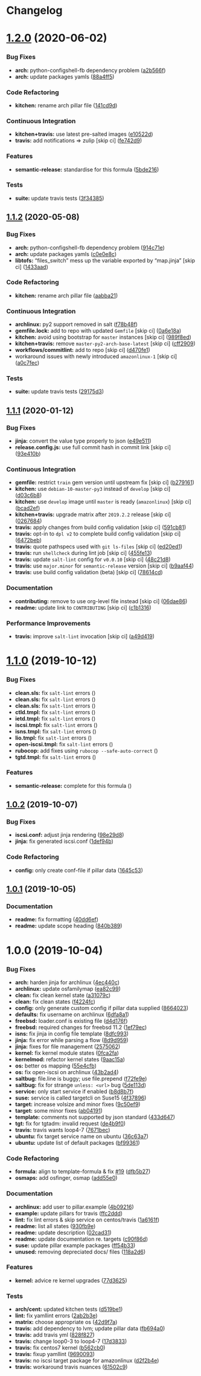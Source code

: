 # Changelog

# [1.2.0](https://github.com/saltstack-formulas/iscsi-formula/compare/v1.1.2...v1.2.0) (2020-06-02)


### Bug Fixes

* **arch:** python-configshell-fb dependency problem ([a2b566f](https://github.com/saltstack-formulas/iscsi-formula/commit/a2b566ff81e98155ab6edb7022ae1ef65c589342))
* **arch:** update packages yamls ([88a4ff5](https://github.com/saltstack-formulas/iscsi-formula/commit/88a4ff51d4f33c2cabf7d84694f2d4808a3ee3f6))


### Code Refactoring

* **kitchen:** rename arch pillar file ([141cd9d](https://github.com/saltstack-formulas/iscsi-formula/commit/141cd9d44c00434d89e59358e9655656f25a7d8d))


### Continuous Integration

* **kitchen+travis:** use latest pre-salted images ([e10522d](https://github.com/saltstack-formulas/iscsi-formula/commit/e10522d69f55657cf7e7eb0c1f3eb284c799a65f))
* **travis:** add notifications => zulip [skip ci] ([fe742d9](https://github.com/saltstack-formulas/iscsi-formula/commit/fe742d9f03ac53b65699dcd13b2660ac87c54367))


### Features

* **semantic-release:** standardise for this formula ([5bde216](https://github.com/saltstack-formulas/iscsi-formula/commit/5bde2162bef791648895cfdd46c1f0e76c010c89))


### Tests

* **suite:** update travis tests ([3f34385](https://github.com/saltstack-formulas/iscsi-formula/commit/3f343853748b2973a41b76862d0b95e379a377cd))

## [1.1.2](https://github.com/saltstack-formulas/iscsi-formula/compare/v1.1.1...v1.1.2) (2020-05-08)


### Bug Fixes

* **arch:** python-configshell-fb dependency problem ([914c71e](https://github.com/saltstack-formulas/iscsi-formula/commit/914c71e15ebefbbdb9b5f1216a6138b8a364a4c1))
* **arch:** update packages yamls ([c0e0e8c](https://github.com/saltstack-formulas/iscsi-formula/commit/c0e0e8c2a793c6aee4e8744f870f7b18e352bdc8))
* **libtofs:** “files_switch” mess up the variable exported by “map.jinja” [skip ci] ([1433aad](https://github.com/saltstack-formulas/iscsi-formula/commit/1433aad429907ec32c33a966b93a0f92a4662afc))


### Code Refactoring

* **kitchen:** rename arch pillar file ([aabba21](https://github.com/saltstack-formulas/iscsi-formula/commit/aabba21f2047b08d41ce570c971bc8fd81fa3841))


### Continuous Integration

* **archlinux:** py2 support removed in salt ([f78b48f](https://github.com/saltstack-formulas/iscsi-formula/commit/f78b48fb61f2025c61a873036a47f29071c37c79))
* **gemfile.lock:** add to repo with updated `Gemfile` [skip ci] ([0a6e18a](https://github.com/saltstack-formulas/iscsi-formula/commit/0a6e18a9f0163cd82b49b02bd5919796f5a8ea63))
* **kitchen:** avoid using bootstrap for `master` instances [skip ci] ([989f8ed](https://github.com/saltstack-formulas/iscsi-formula/commit/989f8edb6839e712e97ae207c296f15ff0d02511))
* **kitchen+travis:** remove `master-py2-arch-base-latest` [skip ci] ([cff2909](https://github.com/saltstack-formulas/iscsi-formula/commit/cff2909c264712f71ef6b36d39a1f63db98a6500))
* **workflows/commitlint:** add to repo [skip ci] ([d470fe1](https://github.com/saltstack-formulas/iscsi-formula/commit/d470fe15ecca0f4c124962aed29a4e7eacbc1761))
* workaround issues with newly introduced `amazonlinux-1` [skip ci] ([a0c7fec](https://github.com/saltstack-formulas/iscsi-formula/commit/a0c7feca6b882c8b1410ec961f3712796e63e769))


### Tests

* **suite:** update travis tests ([29175d3](https://github.com/saltstack-formulas/iscsi-formula/commit/29175d30e8ff74e3c7bab82efdcea04808007317))

## [1.1.1](https://github.com/saltstack-formulas/iscsi-formula/compare/v1.1.0...v1.1.1) (2020-01-12)


### Bug Fixes

* **jinja:** convert the value type properly to json ([e49e511](https://github.com/saltstack-formulas/iscsi-formula/commit/e49e5116661d17bc250f5b2a9ae273beda05a53f))
* **release.config.js:** use full commit hash in commit link [skip ci] ([93e410b](https://github.com/saltstack-formulas/iscsi-formula/commit/93e410be3751ed88f99515b1df76ac12a4231efd))


### Continuous Integration

* **gemfile:** restrict `train` gem version until upstream fix [skip ci] ([b279161](https://github.com/saltstack-formulas/iscsi-formula/commit/b279161d1a2b70f5818367d4ca09fd34b5af6b60))
* **kitchen:** use `debian-10-master-py3` instead of `develop` [skip ci] ([d03c6b8](https://github.com/saltstack-formulas/iscsi-formula/commit/d03c6b8eb50777260172144b601ad01697fda8ad))
* **kitchen:** use `develop` image until `master` is ready (`amazonlinux`) [skip ci] ([bcad2ef](https://github.com/saltstack-formulas/iscsi-formula/commit/bcad2efec4344ccdff3b0bd07ad4d90f991b944c))
* **kitchen+travis:** upgrade matrix after `2019.2.2` release [skip ci] ([0267684](https://github.com/saltstack-formulas/iscsi-formula/commit/02676842d18d38403255b64b59bf33489d9d9f12))
* **travis:** apply changes from build config validation [skip ci] ([591cb81](https://github.com/saltstack-formulas/iscsi-formula/commit/591cb81c79a6c97675ca4135a3b42bc5bc23aeeb))
* **travis:** opt-in to `dpl v2` to complete build config validation [skip ci] ([6472beb](https://github.com/saltstack-formulas/iscsi-formula/commit/6472beb85ad8ea80f5e1a209186ce23fbbe40238))
* **travis:** quote pathspecs used with `git ls-files` [skip ci] ([ed20ed1](https://github.com/saltstack-formulas/iscsi-formula/commit/ed20ed136b4864c5618aa8c9df26d84f955972e1))
* **travis:** run `shellcheck` during lint job [skip ci] ([455fe13](https://github.com/saltstack-formulas/iscsi-formula/commit/455fe134e1d52f233f3bf4788b90e64e1820abdc))
* **travis:** update `salt-lint` config for `v0.0.10` [skip ci] ([48c21d8](https://github.com/saltstack-formulas/iscsi-formula/commit/48c21d8a17ddc3e49941da2d409ac6168a3bccc2))
* **travis:** use `major.minor` for `semantic-release` version [skip ci] ([b9aaf44](https://github.com/saltstack-formulas/iscsi-formula/commit/b9aaf44e717d5de9e2bc41fa6cfcb013550f1802))
* **travis:** use build config validation (beta) [skip ci] ([78614cd](https://github.com/saltstack-formulas/iscsi-formula/commit/78614cd370688bbad511ed1340758aed3a37953d))


### Documentation

* **contributing:** remove to use org-level file instead [skip ci] ([06dae86](https://github.com/saltstack-formulas/iscsi-formula/commit/06dae861d61dbdc86e3aeec8239557378c8f8101))
* **readme:** update link to `CONTRIBUTING` [skip ci] ([c1b1316](https://github.com/saltstack-formulas/iscsi-formula/commit/c1b13164d0b244041fc16cff58a8f3b9f3901355))


### Performance Improvements

* **travis:** improve `salt-lint` invocation [skip ci] ([a49d419](https://github.com/saltstack-formulas/iscsi-formula/commit/a49d41989afbbd880ed050c19d53ff7ae91115d5))

# [1.1.0](https://github.com/saltstack-formulas/iscsi-formula/compare/v1.0.2...v1.1.0) (2019-10-12)


### Bug Fixes

* **clean.sls:** fix `salt-lint` errors ([](https://github.com/saltstack-formulas/iscsi-formula/commit/f5c57db))
* **clean.sls:** fix `salt-lint` errors ([](https://github.com/saltstack-formulas/iscsi-formula/commit/08f0d08))
* **clean.sls:** fix `salt-lint` errors ([](https://github.com/saltstack-formulas/iscsi-formula/commit/d3e4aa2))
* **ctld.tmpl:** fix `salt-lint` errors ([](https://github.com/saltstack-formulas/iscsi-formula/commit/f2f6f4c))
* **ietd.tmpl:** fix `salt-lint` errors ([](https://github.com/saltstack-formulas/iscsi-formula/commit/36922cc))
* **iscsi.tmpl:** fix `salt-lint` errors ([](https://github.com/saltstack-formulas/iscsi-formula/commit/ba00ccf))
* **isns.tmpl:** fix `salt-lint` errors ([](https://github.com/saltstack-formulas/iscsi-formula/commit/fd87bf8))
* **lio.tmpl:** fix `salt-lint` errors ([](https://github.com/saltstack-formulas/iscsi-formula/commit/94c95f5))
* **open-iscsi.tmpl:** fix `salt-lint` errors ([](https://github.com/saltstack-formulas/iscsi-formula/commit/3b0b12b))
* **rubocop:** add fixes using `rubocop --safe-auto-correct` ([](https://github.com/saltstack-formulas/iscsi-formula/commit/d49d3b8))
* **tgtd.tmpl:** fix `salt-lint` errors ([](https://github.com/saltstack-formulas/iscsi-formula/commit/cf38af1))


### Features

* **semantic-release:** complete for this formula ([](https://github.com/saltstack-formulas/iscsi-formula/commit/4f27ae9))

## [1.0.2](https://github.com/saltstack-formulas/iscsi-formula/compare/v1.0.1...v1.0.2) (2019-10-07)


### Bug Fixes

* **iscsi.conf:** adjust jinja rendering ([98e29d8](https://github.com/saltstack-formulas/iscsi-formula/commit/98e29d8))
* **jinja:** fix generated iscsi.conf ([1def94b](https://github.com/saltstack-formulas/iscsi-formula/commit/1def94b))


### Code Refactoring

* **config:** only create conf-file if pillar  data ([1645c53](https://github.com/saltstack-formulas/iscsi-formula/commit/1645c53))

## [1.0.1](https://github.com/saltstack-formulas/iscsi-formula/compare/v1.0.0...v1.0.1) (2019-10-05)


### Documentation

* **readme:** fix formatting ([40dd6ef](https://github.com/saltstack-formulas/iscsi-formula/commit/40dd6ef))
* **readme:** update scope heading ([840b389](https://github.com/saltstack-formulas/iscsi-formula/commit/840b389))

# 1.0.0 (2019-10-04)


### Bug Fixes

* **arch:** harden jinja for archlinux ([4ec440c](https://github.com/saltstack-formulas/iscsi-formula/commit/4ec440c))
* **archlinux:** update osfamilymap ([ea82c99](https://github.com/saltstack-formulas/iscsi-formula/commit/ea82c99))
* **clean:** fix clean kernel state ([a31079c](https://github.com/saltstack-formulas/iscsi-formula/commit/a31079c))
* **clean:** fix clean states ([f4224fc](https://github.com/saltstack-formulas/iscsi-formula/commit/f4224fc))
* **config:** only generate custom config if pillar data supplied ([8664023](https://github.com/saltstack-formulas/iscsi-formula/commit/8664023))
* **defaults:** fix username on archlinux ([6dfa8a1](https://github.com/saltstack-formulas/iscsi-formula/commit/6dfa8a1))
* **freebsd:** loader.conf is existing file ([d4d176f](https://github.com/saltstack-formulas/iscsi-formula/commit/d4d176f))
* **freebsd:** required changes for freebsd 11.2 ([1ef79ec](https://github.com/saltstack-formulas/iscsi-formula/commit/1ef79ec))
* **isns:** fix jinja in config file template ([8dfc993](https://github.com/saltstack-formulas/iscsi-formula/commit/8dfc993))
* **jinja:** fix error while parsing a flow ([8d9d959](https://github.com/saltstack-formulas/iscsi-formula/commit/8d9d959))
* **jinja:** fixes for file management ([2575062](https://github.com/saltstack-formulas/iscsi-formula/commit/2575062))
* **kernel:** fix kernel module states ([0fca2fa](https://github.com/saltstack-formulas/iscsi-formula/commit/0fca2fa))
* **kernelmod:** refactor kernel states ([9aac15a](https://github.com/saltstack-formulas/iscsi-formula/commit/9aac15a))
* **os:** better os mapping ([55e4cfb](https://github.com/saltstack-formulas/iscsi-formula/commit/55e4cfb))
* **os:** fix open-iscsi on archlinux ([43b2ad4](https://github.com/saltstack-formulas/iscsi-formula/commit/43b2ad4))
* **saltbug:** file.line is buggy; use file.prepend ([f72fe9e](https://github.com/saltstack-formulas/iscsi-formula/commit/f72fe9e))
* **saltbug:** fix for strange `unless: <url>` bug ([5de113d](https://github.com/saltstack-formulas/iscsi-formula/commit/5de113d))
* **service:** only start service if enabled ([b8d8b7f](https://github.com/saltstack-formulas/iscsi-formula/commit/b8d8b7f))
* **suse:** service is called targetcli on Suse15 ([4f37896](https://github.com/saltstack-formulas/iscsi-formula/commit/4f37896))
* **target:** increase volsize and minor fixes ([9c50ef9](https://github.com/saltstack-formulas/iscsi-formula/commit/9c50ef9))
* **target:** some minor fixes ([ab04191](https://github.com/saltstack-formulas/iscsi-formula/commit/ab04191))
* **template:** comments not supported by json standard ([433d647](https://github.com/saltstack-formulas/iscsi-formula/commit/433d647))
* **tgt:** fix for tgtadm: invalid request ([de4b9f0](https://github.com/saltstack-formulas/iscsi-formula/commit/de4b9f0))
* **travis:** travis wants loop4-7 ([7671bec](https://github.com/saltstack-formulas/iscsi-formula/commit/7671bec))
* **ubuntu:** fix target service name on ubuntu ([36c63a7](https://github.com/saltstack-formulas/iscsi-formula/commit/36c63a7))
* **ubuntu:** update list of default packages ([bf99361](https://github.com/saltstack-formulas/iscsi-formula/commit/bf99361))


### Code Refactoring

* **formula:** align to template-formula & fix [#19](https://github.com/saltstack-formulas/iscsi-formula/issues/19) ([dfb5b27](https://github.com/saltstack-formulas/iscsi-formula/commit/dfb5b27))
* **osmaps:** add osfinger, osmap ([add55e0](https://github.com/saltstack-formulas/iscsi-formula/commit/add55e0))


### Documentation

* **archlinux:** add user to pillar.example ([4b09216](https://github.com/saltstack-formulas/iscsi-formula/commit/4b09216))
* **example:** update pillars for travis ([ffc2ddd](https://github.com/saltstack-formulas/iscsi-formula/commit/ffc2ddd))
* **lint:** fix lint errors & skip service on centos/travis ([1a6161f](https://github.com/saltstack-formulas/iscsi-formula/commit/1a6161f))
* **readme:** list all states ([930fb9e](https://github.com/saltstack-formulas/iscsi-formula/commit/930fb9e))
* **readme:** update description ([02cad31](https://github.com/saltstack-formulas/iscsi-formula/commit/02cad31))
* **readme:** update documentation re. targets ([c90f86d](https://github.com/saltstack-formulas/iscsi-formula/commit/c90f86d))
* **suse:** update pillar example packages ([ff54b33](https://github.com/saltstack-formulas/iscsi-formula/commit/ff54b33))
* **unused:** removing depreciated docs/ files ([118a2d6](https://github.com/saltstack-formulas/iscsi-formula/commit/118a2d6))


### Features

* **kernel:** advice re kernel upgrades ([77d3625](https://github.com/saltstack-formulas/iscsi-formula/commit/77d3625))


### Tests

* **arch/cent:** updated kitchen tests ([d519be1](https://github.com/saltstack-formulas/iscsi-formula/commit/d519be1))
* **lint:** fix yamllint errors ([2ab2b3e](https://github.com/saltstack-formulas/iscsi-formula/commit/2ab2b3e))
* **matrix:** choose appropriate os ([42d9f7a](https://github.com/saltstack-formulas/iscsi-formula/commit/42d9f7a))
* **travis:** add dependency to lvm; update pillar data ([fb694a0](https://github.com/saltstack-formulas/iscsi-formula/commit/fb694a0))
* **travis:** add travis yml ([828f827](https://github.com/saltstack-formulas/iscsi-formula/commit/828f827))
* **travis:** change loop0-3 to loop4-7 ([17d3833](https://github.com/saltstack-formulas/iscsi-formula/commit/17d3833))
* **travis:** fix centos7 kernel ([b562cb0](https://github.com/saltstack-formulas/iscsi-formula/commit/b562cb0))
* **travis:** fixup yamllint ([9690093](https://github.com/saltstack-formulas/iscsi-formula/commit/9690093))
* **travis:** no iscsi target package for amazonlinux ([d2f2b4e](https://github.com/saltstack-formulas/iscsi-formula/commit/d2f2b4e))
* **travis:** workaround travis nuances ([61502c9](https://github.com/saltstack-formulas/iscsi-formula/commit/61502c9))
